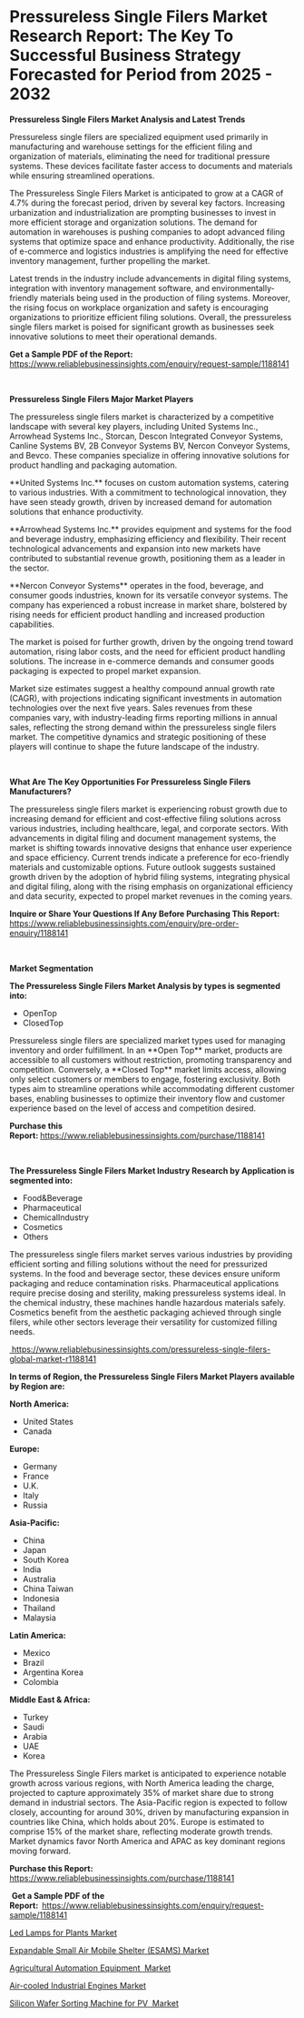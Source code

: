 <p><h1>Pressureless Single Filers Market Research Report: The Key To Successful Business Strategy Forecasted for Period from 2025 - 2032</h1></p><p><strong>Pressureless Single Filers Market Analysis and Latest Trends</strong></p>
<p><p>Pressureless single filers are specialized equipment used primarily in manufacturing and warehouse settings for the efficient filing and organization of materials, eliminating the need for traditional pressure systems. These devices facilitate faster access to documents and materials while ensuring streamlined operations.</p><p>The Pressureless Single Filers Market is anticipated to grow at a CAGR of 4.7% during the forecast period, driven by several key factors. Increasing urbanization and industrialization are prompting businesses to invest in more efficient storage and organization solutions. The demand for automation in warehouses is pushing companies to adopt advanced filing systems that optimize space and enhance productivity. Additionally, the rise of e-commerce and logistics industries is amplifying the need for effective inventory management, further propelling the market.</p><p>Latest trends in the industry include advancements in digital filing systems, integration with inventory management software, and environmentally-friendly materials being used in the production of filing systems. Moreover, the rising focus on workplace organization and safety is encouraging organizations to prioritize efficient filing solutions. Overall, the pressureless single filers market is poised for significant growth as businesses seek innovative solutions to meet their operational demands.</p></p>
<p><strong>Get a Sample PDF of the Report:&nbsp;</strong> <a href="https://www.reliablebusinessinsights.com/enquiry/request-sample/1188141?utm_campaign=39&utm_medium=2&utm_source=Github&utm_content=ia&utm_term=30032025&utm_id=pressureless-single-filers">https://www.reliablebusinessinsights.com/enquiry/request-sample/1188141</a></p>
<p>&nbsp;</p>
<p><strong>Pressureless Single Filers Major Market Players</strong></p>
<p><p>The pressureless single filers market is characterized by a competitive landscape with several key players, including United Systems Inc., Arrowhead Systems Inc., Storcan, Descon Integrated Conveyor Systems, Canline Systems BV, 2B Conveyor Systems BV, Nercon Conveyor Systems, and Bevco. These companies specialize in offering innovative solutions for product handling and packaging automation.</p><p>**United Systems Inc.** focuses on custom automation systems, catering to various industries. With a commitment to technological innovation, they have seen steady growth, driven by increased demand for automation solutions that enhance productivity. </p><p>**Arrowhead Systems Inc.** provides equipment and systems for the food and beverage industry, emphasizing efficiency and flexibility. Their recent technological advancements and expansion into new markets have contributed to substantial revenue growth, positioning them as a leader in the sector.</p><p>**Nercon Conveyor Systems** operates in the food, beverage, and consumer goods industries, known for its versatile conveyor systems. The company has experienced a robust increase in market share, bolstered by rising needs for efficient product handling and increased production capabilities.</p><p>The market is poised for further growth, driven by the ongoing trend toward automation, rising labor costs, and the need for efficient product handling solutions. The increase in e-commerce demands and consumer goods packaging is expected to propel market expansion.</p><p>Market size estimates suggest a healthy compound annual growth rate (CAGR), with projections indicating significant investments in automation technologies over the next five years. Sales revenues from these companies vary, with industry-leading firms reporting millions in annual sales, reflecting the strong demand within the pressureless single filers market. The competitive dynamics and strategic positioning of these players will continue to shape the future landscape of the industry.</p></p>
<p>&nbsp;</p>
<p><strong>What Are The Key Opportunities For Pressureless Single Filers Manufacturers?</strong></p>
<p><p>The pressureless single filers market is experiencing robust growth due to increasing demand for efficient and cost-effective filing solutions across various industries, including healthcare, legal, and corporate sectors. With advancements in digital filing and document management systems, the market is shifting towards innovative designs that enhance user experience and space efficiency. Current trends indicate a preference for eco-friendly materials and customizable options. Future outlook suggests sustained growth driven by the adoption of hybrid filing systems, integrating physical and digital filing, along with the rising emphasis on organizational efficiency and data security, expected to propel market revenues in the coming years.</p></p>
<p><strong>Inquire or Share Your Questions If Any Before Purchasing This Report:</strong> <a href="https://www.reliablebusinessinsights.com/enquiry/pre-order-enquiry/1188141?utm_campaign=39&utm_medium=2&utm_source=Github&utm_content=ia&utm_term=30032025&utm_id=pressureless-single-filers">https://www.reliablebusinessinsights.com/enquiry/pre-order-enquiry/1188141</a></p>
<p>&nbsp;</p>
<p><strong>Market Segmentation</strong></p>
<p><strong>The Pressureless Single Filers Market Analysis by types is segmented into:</strong></p>
<p><ul><li>OpenTop</li><li>ClosedTop</li></ul></p>
<p><p>Pressureless single filers are specialized market types used for managing inventory and order fulfillment. In an **Open Top** market, products are accessible to all customers without restriction, promoting transparency and competition. Conversely, a **Closed Top** market limits access, allowing only select customers or members to engage, fostering exclusivity. Both types aim to streamline operations while accommodating different customer bases, enabling businesses to optimize their inventory flow and customer experience based on the level of access and competition desired.</p></p>
<p><strong>Purchase this Report:&nbsp;</strong><a href="https://www.reliablebusinessinsights.com/purchase/1188141?utm_campaign=39&utm_medium=2&utm_source=Github&utm_content=ia&utm_term=30032025&utm_id=pressureless-single-filers">https://www.reliablebusinessinsights.com/purchase/1188141</a></p>
<p>&nbsp;</p>
<p><strong>The Pressureless Single Filers Market Industry Research by Application is segmented into:</strong></p>
<p><ul><li>Food&Beverage</li><li>Pharmaceutical</li><li>ChemicalIndustry</li><li>Cosmetics</li><li>Others</li></ul></p>
<p><p>The pressureless single filers market serves various industries by providing efficient sorting and filling solutions without the need for pressurized systems. In the food and beverage sector, these devices ensure uniform packaging and reduce contamination risks. Pharmaceutical applications require precise dosing and sterility, making pressureless systems ideal. In the chemical industry, these machines handle hazardous materials safely. Cosmetics benefit from the aesthetic packaging achieved through single filers, while other sectors leverage their versatility for customized filling needs.</p></p>
<p><a href="https://www.reliablebusinessinsights.com/pressureless-single-filers-global-market-r1188141?utm_campaign=39&utm_medium=2&utm_source=Github&utm_content=ia&utm_term=30032025&utm_id=pressureless-single-filers">&nbsp;https://www.reliablebusinessinsights.com/pressureless-single-filers-global-market-r1188141</a></p>
<p><strong>In terms of Region, the Pressureless Single Filers Market Players available by Region are:</strong></p>
<p>
    <p> <strong> North America: </strong>
        <ul>
            <li>United States</li>
            <li>Canada</li>
        </ul>
        </p> 
    <p> <strong> Europe: </strong>
        <ul>
            <li>Germany</li>
            <li>France</li>
            <li>U.K.</li>
            <li>Italy</li>
            <li>Russia</li>
        </ul>
        </p> 
    <p> <strong> Asia-Pacific: </strong>
        <ul>
            <li>China</li>
            <li>Japan</li>
            <li>South Korea</li>
            <li>India</li>
            <li>Australia</li>
            <li>China Taiwan</li>
            <li>Indonesia</li>
            <li>Thailand</li>
            <li>Malaysia</li>
        </ul>
        </p> 
    <p> <strong> Latin America: </strong>
        <ul>
            <li>Mexico</li>
            <li>Brazil</li>
            <li>Argentina Korea</li>
            <li>Colombia</li>
        </ul>
        </p> 
    <p> <strong> Middle East & Africa: </strong>
        <ul>
            <li>Turkey</li>
            <li>Saudi</li>
            <li>Arabia</li>
            <li>UAE</li>
            <li>Korea</li>
        </ul>
    </p>
    </p>
<p><p>The Pressureless Single Filers market is anticipated to experience notable growth across various regions, with North America leading the charge, projected to capture approximately 35% of market share due to strong demand in industrial sectors. The Asia-Pacific region is expected to follow closely, accounting for around 30%, driven by manufacturing expansion in countries like China, which holds about 20%. Europe is estimated to comprise 15% of the market share, reflecting moderate growth trends. Market dynamics favor North America and APAC as key dominant regions moving forward.</p></p>
<p><strong>Purchase this Report: </strong><a href="https://www.reliablebusinessinsights.com/purchase/1188141?utm_campaign=39&utm_medium=2&utm_source=Github&utm_content=ia&utm_term=30032025&utm_id=pressureless-single-filers">https://www.reliablebusinessinsights.com/purchase/1188141</a></p>
<p>&nbsp;<strong>Get a Sample PDF of the Report:&nbsp;&nbsp;</strong><a href="https://www.reliablebusinessinsights.com/enquiry/request-sample/1188141?utm_campaign=39&utm_medium=2&utm_source=Github&utm_content=ia&utm_term=30032025&utm_id=pressureless-single-filers">https://www.reliablebusinessinsights.com/enquiry/request-sample/1188141</a></p>
<p><strong></strong></p>
<p><p><a href="https://github.com/panciujoslin3/Market-Research-Report-List-1/blob/main/led-lamps-for-plants-market.md?utm_campaign=39&utm_medium=2&utm_source=Github&utm_content=ia&utm_term=30032025&utm_id=pressureless-single-filers">Led Lamps for Plants Market</a></p><p><a href="https://github.com/widlerumland/Market-Research-Report-List-1/blob/main/expandable-small-air-mobile-shelter-esams-market.md?utm_campaign=39&utm_medium=2&utm_source=Github&utm_content=ia&utm_term=30032025&utm_id=pressureless-single-filers">Expandable Small Air Mobile Shelter (ESAMS) Market</a></p><p><a href="https://github.com/uldularido/Market-Research-Report-List-1/blob/main/agricultural-automation-equipment-market.md?utm_campaign=39&utm_medium=2&utm_source=Github&utm_content=ia&utm_term=30032025&utm_id=pressureless-single-filers">Agricultural Automation Equipment  Market</a></p><p><a href="https://github.com/gummaarmel83/Market-Research-Report-List-1/blob/main/air-cooled-industrial-engines-market.md?utm_campaign=39&utm_medium=2&utm_source=Github&utm_content=ia&utm_term=30032025&utm_id=pressureless-single-filers">Air-cooled Industrial Engines Market</a></p><p><a href="https://github.com/decockogbaro25/Market-Research-Report-List-1/blob/main/silicon-wafer-sorting-machine-for-pv-market.md?utm_campaign=39&utm_medium=2&utm_source=Github&utm_content=ia&utm_term=30032025&utm_id=pressureless-single-filers">Silicon Wafer Sorting Machine for PV  Market</a></p></p>